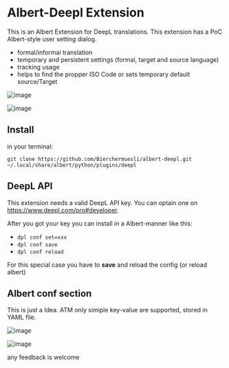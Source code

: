 # Albert-Deepl Extension
This is an Albert Extension for DeepL translations. This extension has a PoC Albert-style user setting dialog. 

 - formal/informal translation
 - temporary and persistent settings (formal, target and source language)
 - tracking usage
 - helps to find the propper ISO Code or sets temporary default source/Target


![image](https://user-images.githubusercontent.com/13567009/227779234-02ff9f86-e606-4d0d-bb46-4fa75bb2a89c.png)


![image](https://user-images.githubusercontent.com/13567009/227779596-e7392593-ae97-4c89-b0e6-0039c440ec7d.png)

## Install
in your terminal: 
```
git clone https://github.com/Bierchermuesli/albert-deepl.git  ~/.local/share/albert/python/plugins/deepl
```

## DeepL API
This extension  needs a valid DeepL API key. You can optain one on https://www.deepl.com/pro#developer.

After you got your key you can install in a Albert-manner like this:
 - `dpl conf set=xxx`
 - `dpl conf save`
 - `dpl conf reload`

For this special case you have to **save** and reload the config (or reload albert)





## Albert conf section
This is just a Idea. ATM only simiple key-value are supported, stored in YAML file. 

![image](https://user-images.githubusercontent.com/13567009/227779674-7a3393f8-9937-4d31-9b5e-fa5d9633ed53.png)

![image](https://user-images.githubusercontent.com/13567009/227779754-7ce5887b-6690-4394-8b96-f1e72f0a55e3.png)


any feedback is welcome

